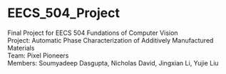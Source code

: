 # EECS_504_Project
Final Project for EECS 504 Fundations of Computer Vision
<br />Project: Automatic Phase Characterization of Additively Manufactured Materials
<br />Team: Pixel Pioneers
<br />Members: Soumyadeep Dasgupta, Nicholas David, Jingxian Li, Yujie Liu

